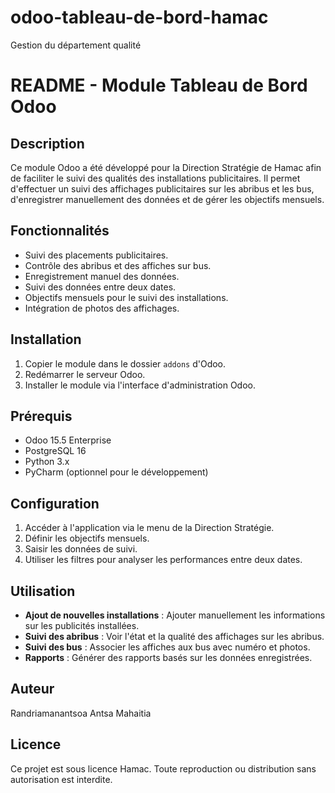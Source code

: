 # odoo-tableau-de-bord-hamac
Gestion du département qualité

# README - Module Tableau de Bord Odoo

## Description
Ce module Odoo a été développé pour la Direction Stratégie de Hamac afin de faciliter le suivi des qualités des installations publicitaires. Il permet d'effectuer un suivi des affichages publicitaires sur les abribus et les bus, d'enregistrer manuellement des données et de gérer les objectifs mensuels.

## Fonctionnalités
- Suivi des placements publicitaires.
- Contrôle des abribus et des affiches sur bus.
- Enregistrement manuel des données.
- Suivi des données entre deux dates.
- Objectifs mensuels pour le suivi des installations.
- Intégration de photos des affichages.

## Installation
1. Copier le module dans le dossier `addons` d'Odoo.
2. Redémarrer le serveur Odoo.
3. Installer le module via l'interface d'administration Odoo.

## Prérequis
- Odoo 15.5 Enterprise
- PostgreSQL 16
- Python 3.x
- PyCharm (optionnel pour le développement)

## Configuration
1. Accéder à l'application via le menu de la Direction Stratégie.
2. Définir les objectifs mensuels.
3. Saisir les données de suivi.
4. Utiliser les filtres pour analyser les performances entre deux dates.

## Utilisation
- **Ajout de nouvelles installations** : Ajouter manuellement les informations sur les publicités installées.
- **Suivi des abribus** : Voir l'état et la qualité des affichages sur les abribus.
- **Suivi des bus** : Associer les affiches aux bus avec numéro et photos.
- **Rapports** : Générer des rapports basés sur les données enregistrées.

## Auteur
Randriamanantsoa Antsa Mahaitia

## Licence
Ce projet est sous licence Hamac. Toute reproduction ou distribution sans autorisation est interdite.


